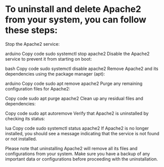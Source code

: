 # To uninstall and delete Apache2 from your system, you can follow these steps:

Stop the Apache2 service:

arduino
Copy code
sudo systemctl stop apache2
Disable the Apache2 service to prevent it from starting on boot:

bash
Copy code
sudo systemctl disable apache2
Remove Apache2 and its dependencies using the package manager (apt):

arduino
Copy code
sudo apt remove apache2
Purge any remaining configuration files for Apache2:

Copy code
sudo apt purge apache2
Clean up any residual files and dependencies:

Copy code
sudo apt autoremove
Verify that Apache2 is uninstalled by checking its status:

lua
Copy code
sudo systemctl status apache2
If Apache2 is no longer installed, you should see a message indicating that the service is not found or not installed.

Please note that uninstalling Apache2 will remove all its files and configurations from your system. Make sure you have a backup of any important data or configurations before proceeding with the uninstallation.
